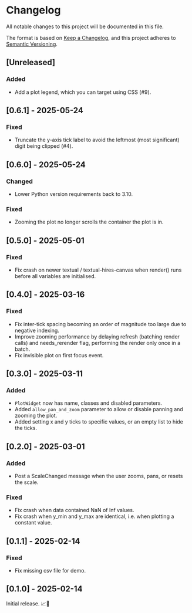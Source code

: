 # Changelog

All notable changes to this project will be documented in this file.

The format is based on [Keep a Changelog](https://keepachangelog.com/en/1.1.0/),
and this project adheres to [Semantic Versioning](https://semver.org/spec/v2.0.0.html).

## [Unreleased]

### Added

- Add a plot legend, which you can target using CSS (#9).

## [0.6.1] - 2025-05-24

### Fixed

- Truncate the y-axis tick label to avoid the leftmost (most significant) digit being clipped (#4).

## [0.6.0] - 2025-05-24

### Changed

- Lower Python version requirements back to 3.10.

### Fixed

- Zooming the plot no longer scrolls the container the plot is in.

## [0.5.0] - 2025-05-01

### Fixed

- Fix crash on newer textual / textual-hires-canvas when render() runs before all variables are initialised.

## [0.4.0] - 2025-03-16

### Fixed

- Fix inter-tick spacing becoming an order of magnitude too large due to negative indexing.
- Improve zooming performance by delaying refresh (batching render calls) and
  needs_rerender flag, performing the render only once in a batch.
- Fix invisible plot on first focus event.

## [0.3.0] - 2025-03-11

### Added

- `PlotWidget` now has name, classes and disabled parameters.
- Added `allow_pan_and_zoom` parameter to allow or disable panning and zooming the plot.
- Added setting x and y ticks to specific values, or an empty list to hide the ticks.

## [0.2.0] - 2025-03-01

### Added

- Post a ScaleChanged message when the user zooms, pans, or resets the scale.

### Fixed

- Fix crash when data contained NaN of Inf values.
- Fix crash when y_min and y_max are identical, i.e. when plotting a constant value.

## [0.1.1] - 2025-02-14

### Fixed

- Fix missing csv file for demo.

## [0.1.0] - 2025-02-14

Initial release. 📈🎉
